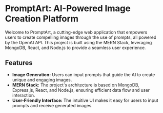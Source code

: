 # PromptArt: AI-Powered Image Creation Platform

Welcome to PromptArt, a cutting-edge web application that empowers users to create compelling images through the use of prompts, all powered by the OpenAI API. This project is built using the MERN Stack, leveraging MongoDB, React, and Node.js to provide a seamless user experience.

## Features

- **Image Generation:** Users can input prompts that guide the AI to create unique and engaging images.
- **MERN Stack:** The project's architecture is based on MongoDB, Express.js, React, and Node.js, ensuring efficient data flow and user interaction.
- **User-Friendly Interface:** The intuitive UI makes it easy for users to input prompts and receive generated images.
